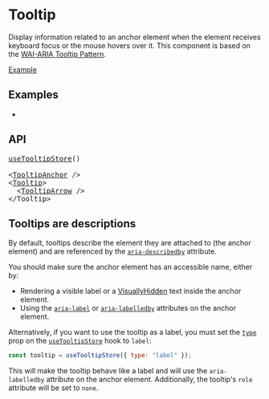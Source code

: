 # Tooltip

<p data-description>
  Display information related to an anchor element when the element receives keyboard focus or the mouse hovers over it. This component is based on the <a href="https://www.w3.org/WAI/ARIA/apg/patterns/tooltip/">WAI-ARIA Tooltip Pattern</a>.
</p>

<a href="../examples/tooltip/index.tsx" data-playground>Example</a>

## Examples

<div data-cards="examples">

- [](/examples/tooltip-framer-motion)

</div>

## API

<pre data-api>
<a href="/apis/tooltip-store">useTooltipStore</a>()

&lt;<a href="/apis/tooltip-anchor">TooltipAnchor</a> /&gt;
&lt;<a href="/apis/tooltip">Tooltip</a>&gt;
  &lt;<a href="/apis/tooltip-arrow">TooltipArrow</a> /&gt;
&lt;/Tooltip&gt;
</pre>

## Tooltips are descriptions

By default, tooltips describe the element they are attached to (the anchor element) and are referenced by the [`aria-describedby`](https://developer.mozilla.org/en-US/docs/Web/Accessibility/ARIA/Attributes/aria-describedby) attribute.

You should make sure the anchor element has an accessible name, either by:

- Rendering a visible label or a [VisuallyHidden](/components/visually-hidden) text inside the anchor element.
- Using the [`aria-label`](https://developer.mozilla.org/en-US/docs/Web/Accessibility/ARIA/Attributes/aria-label) or [`aria-labelledby`](https://developer.mozilla.org/en-US/docs/Web/Accessibility/ARIA/Attributes/aria-labelledby) attributes on the anchor element.

Alternatively, if you want to use the tooltip as a label, you must set the [`type`](/apis/tooltip-store#type) prop on the [`useTooltipStore`](/apis/tooltip-store) hook to `label`:

```js
const tooltip = useTooltipStore({ type: "label" });
```

This will make the tooltip behave like a label and will use the `aria-labelledby` attribute on the anchor element. Additionally, the tooltip's `role` attribute will be set to `none`.
